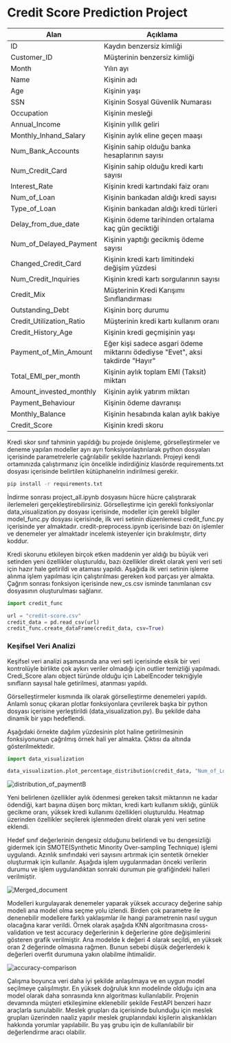 # Credit Score Prediction Project

| Alan                    | Açıklama                                               |
|---------------------------|--------------------------------------------------------|
| ID                        | Kaydın benzersiz kimliği                              |
| Customer_ID               | Müşterinin benzersiz kimliği                          |
| Month                     | Yılın ayı                                             |
| Name                      | Kişinin adı                                           |
| Age                       | Kişinin yaşı                                          |
| SSN                       | Kişinin Sosyal Güvenlik Numarası                      |
| Occupation                | Kişinin mesleği                                        |
| Annual_Income             | Kişinin yıllık geliri                                 |
| Monthly_Inhand_Salary     | Kişinin aylık eline geçen maaşı                       |
| Num_Bank_Accounts         | Kişinin sahip olduğu banka hesaplarının sayısı        |
| Num_Credit_Card           | Kişinin sahip olduğu kredi kartı sayısı               |
| Interest_Rate             | Kişinin kredi kartındaki faiz oranı                  |
| Num_of_Loan               | Kişinin bankadan aldığı kredi sayısı                  |
| Type_of_Loan              | Kişinin bankadan aldığı kredi türleri                 |
| Delay_from_due_date       | Kişinin ödeme tarihinden ortalama kaç gün geciktiği  |
| Num_of_Delayed_Payment    | Kişinin yaptığı gecikmiş ödeme sayısı                 |
| Changed_Credit_Card       | Kişinin kredi kartı limitindeki değişim yüzdesi   |
| Num_Credit_Inquiries      | Kişinin kredi kartı sorgularının sayısı              |
| Credit_Mix                | Müşterinin Kredi Karışımı Sınıflandırması             |
| Outstanding_Debt          | Kişinin borç durumu                                   |
| Credit_Utilization_Ratio  | Müşterinin kredi kartı kullanım oranı                |
| Credit_History_Age        | Kişinin kredi geçmişinin yaşı                        |
| Payment_of_Min_Amount     | Eğer kişi sadece asgari ödeme miktarını ödediyse "Evet", aksi takdirde "Hayır" |
| Total_EMI_per_month        | Kişinin aylık toplam EMI (Taksit) miktarı            |
| Amount_invested_monthly   | Kişinin aylık yatırım miktarı                         |
| Payment_Behaviour         | Kişinin ödeme davranışı                              |
| Monthly_Balance            | Kişinin hesabında kalan aylık bakiye                |
| Credit_Score              | Kişinin kredi skoru                                  |



Kredi skor sınıf tahminin yapıldığı bu projede önişleme, görselleştirmeler ve deneme yapılan modeller ayrı ayrı fonksiyonlaştırılarak python dosyaları içerisinde parametrelerle çağrılabilir şekilde hazırlandı. Projeyi kendi ortamınızda çalıştırmanız için öncelikle indirdiğiniz klasörde requirements.txt dosyası içerisinde belirtilen kütüphanelrin indirilmesi gerekir.

```bash
pip install -r requirements.txt
```

İndirme sonrası project_all.ipynb dosyasını hücre hücre çalıştırarak ilerlemeleri gerçekleştirebilirsiniz. Görselleştirme için gerekli fonksiyonlar data_visualization.py dosyası içerisinde, modeller için gerekli bilgiler model_func.py dosyası içerisinde, ilk veri setinin düzenlemesi credit_func.py içerisinde yer almaktadır. credit-preprocess.ipynb içerisinde bazı ön işlemler ve denemeler yer almaktadır incelemk isteyenler için bırakılmıştır, dirty koddur. 

Kredi skorunu etkileyen birçok etken maddenin yer aldığı bu büyük veri setinden yeni özellikler oluşturuldu, bazı özellikler direkt olarak yeni veri seti için hazır hale getirildi ve ataması yapıldı. Aşağıda ilk veri setinin işleme alınma işlem yapılması için çalıştırılması gereken kod parçası yer almakta. Çağrım sonrası fonksiyon içerisinde new_cs.csv isminde tanımlanan csv dosyasının oluşturulması sağlanır.

```python
import credit_func

url = "credit-score.csv"
credit_data = pd.read_csv(url)
credit_func.create_dataFrame(credit_data, csv=True)
```
### Keşifsel Veri Analizi

Keşifsel veri analizi aşamasında ana veri seti içerisinde eksik bir veri kontrolüyle birlikte çok aykırı veriler olmadığı için outlier temizliği yapılmadı. Credi_Score alanı object türünde olduğu için LabelEncoder tekniğiyle sınıfların sayısal hale getirilmesi, atanması yapıldı. 

Görselleştirmeler kısmında ilk olarak görselleştirme denemeleri yapıldı. Anlamlı sonuç çıkaran plotlar fonksiyonlara çevrilerek başka bir python dosyası içerisine yerleştirildi (data_visualization.py). Bu şekilde daha dinamik bir yapı hedeflendi. 

Aşağıdaki örnekte dağılım yüzdesinin plot haline getirilmesinin fonksiyonunun çağrılmış örnek hali yer almakta. Çıktısı da altında gösterilmektedir.

```python
import data_visualization

data_visualization.plot_percentage_distribution(credit_data, "Num_of_Loan")
```
![distribution_of_paymentB](https://github.com/RumeysaHilal/Credit_Score_Prediction_Project/assets/66912242/21c515c0-6b8c-467d-b601-4b2ba8c5d99d)


Yeni belirlenen özellikler aylık ödenmesi gereken taksit miktarının ne kadar ödendiği, kart başına düşen borç miktarı, kredi kartı kullanım sıklığı, günlük gecikme oranı, yüksek kredi kullanımı özellikleri oluşturuldu. Heatmap üzerinden özellikler seçilerek işlenmeden direkt olarak yeni veri setine eklendi. 

Hedef sınıf değerlerinin dengesiz olduğunu belirlendi ve bu dengesizliği gidermek için SMOTE(Synthetic Minority Over-sampling Technique) işlemi uygulandı. Azınlık sınıfındaki veri sayısını artırmak için sentetik örnekler oluşturmak için kullanılır. Aşağıda işlem uygulanmadan önceki verilerin durumu ve işlem uygulandıktan sonraki durumun pie grafiğindeki halleri verilmiştir.

![Merged_document](https://github.com/RumeysaHilal/Credit_Score_Prediction_Project/assets/66912242/12e4b726-9709-4093-abeb-a44d009115cb)

Modelleri kurgulayarak denemeler yaparak yüksek accuracy değerine sahip modeli ana model olma seçme yolu izlendi. Birden çok parametre ile denenebilir modellere farklı yaklaşımlar ile hangi parametrenin nasıl uygun olacağına karar verildi. Örnek olarak aşağıda KNN algoritmasına cross-validation ve test accuracy değerlerinin k değerlerine göre değişimlerini gösteren grafik verilmiştir. Ana modelde k değeri 4 olarak seçildi, en yüksek oran 2 değerinde olmasına rağmen. Bunun sebebi düşük değerlerdeki k değerleri overfit durumuna yakın olabilme ihtimalidir.

![accuracy-comparison](https://github.com/RumeysaHilal/Credit_Score_Prediction_Project/assets/66912242/ab7dce39-5d6b-48cc-9f0c-e9c64d3e388f)

Çalışma boyunca veri daha iyi şekilde anlaşılmaya ve en uygun model seçilmeye çalışılmıştır. En yüksek doğruluk knn modelinde olduğu için ana model olarak daha sonrasında knn algoritması kullanılabilir. Projenin devamında müşteri etkileşimine eklenebilir şekilde FestAPI benzeri hazır araçlarla sunulabilir. Meslek grupları da içerisinde bulunduğu için meslek grupları üzerinden naaliz yapılır meslek gruplarındaki kişilerin alışkanlıkları hakkında yorumlar yapılabilir. Bu yaş grubu için de kullanılabilir bir değerlendirme aracı olabilir. 

